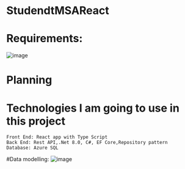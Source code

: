 # StudendtMSAReact
  # Requirements:
  ![image](https://github.com/VijayashanthiGajula/StudendtMSAReact/assets/47542612/19e16d86-6f3b-49da-bc14-71513e401f4e)

  # Planning 
  # Technologies I am going to use in this project
    Front End: React app with Type Script
    Back End: Rest API,.Net 8.0, C#, EF Core,Repository pattern 
    Database: Azure SQL

  #Data modelling:
  ![image](https://github.com/VijayashanthiGajula/StudendtMSAReact/assets/47542612/d4a7e418-c9fc-4804-8d68-739141a812fa)
